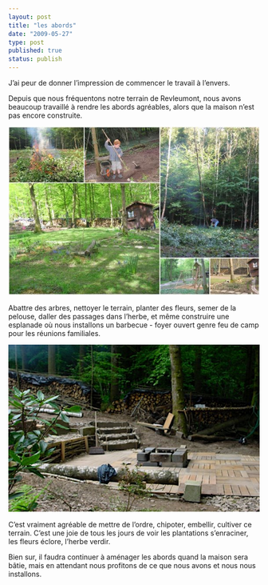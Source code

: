 ```yaml
---
layout: post
title: "les abords"
date: "2009-05-27"
type: post
published: true
status: publish
---
```


J’ai peur de donner l’impression de commencer le travail à l’envers.

Depuis que nous fréquentons notre terrain de Revleumont, nous avons beaucoup travaillé à rendre les abords agréables, alors que la maison n’est pas encore construite.

![revlmont0903101](/images/2009/05/revlmont0903101.jpg "revlmont0903101")

Abattre des arbres, nettoyer le terrain, planter des fleurs, semer de la pelouse, daller des passages dans l’herbe, et même construire une esplanade où nous installons un barbecue - foyer ouvert genre feu de camp pour les réunions familiales.

![dsc000191](/images/2009/05/dsc000191.jpg "dsc000191")

C’est vraiment agréable de mettre de l’ordre, chipoter, embellir, cultiver ce terrain. C’est une joie de tous les jours de voir les plantations s’enraciner, les fleurs éclore, l’herbe verdir.

Bien sur, il faudra continuer à aménager les abords quand la maison sera bâtie, mais en attendant nous profitons de ce que nous avons et nous nous installons.

